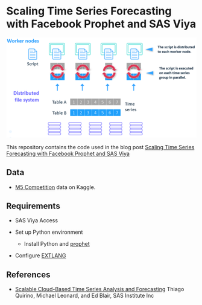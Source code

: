 # Scaling Time Series Forecasting with Facebook Prophet and SAS Viya

![EXTLANG](img/extlang_schema.png)


This repository contains the code used in the blog post [Scaling Time Series Forecasting with Facebook Prophet and SAS Viya](https://sahbichaieb.com/scale-forecast-prophet-viya/)

## Data

- [M5 Competition](https://www.kaggle.com/c/m5-forecasting-accuracy) data on Kaggle.

## Requirements

- SAS Viya Access

- Set up Python environment
    - Install Python and [prophet](https://facebook.github.io/prophet/)

- Configure [EXTLANG](https://go.documentation.sas.com/?cdcId=pgmsascdc&cdcVersion=9.4_3.5&docsetId=castsp&docsetTarget=castsp_extlang_sect001.htm&locale=en)

## References

- [Scalable Cloud-Based Time Series Analysis and Forecasting](https://www.sas.com/content/dam/SAS/support/en/sas-global-forum-proceedings/2018/2027-2018.pdf) Thiago Quirino, Michael Leonard, and Ed Blair, SAS Institute Inc
